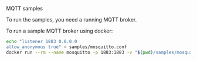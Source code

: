 MQTT samples

To run the samples, you need a running MQTT broker.

To run a sample MQTT broker using docker:

```bash
echo "listener 1883 0.0.0.0
allow_anonymous true" > samples/mosquitto.conf
docker run --rm --name mosquitto -p 1883:1883 -v "$(pwd)/samples/mosquitto.conf:/mosquitto/config/mosquitto.conf" eclipse-mosquitto
```